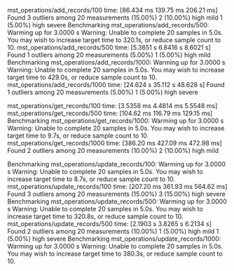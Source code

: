 mst_operations/add_records/100
                        time:   [86.434 ms 139.75 ms 206.21 ms]
Found 3 outliers among 20 measurements (15.00%)
  2 (10.00%) high mild
  1 (5.00%) high severe
Benchmarking mst_operations/add_records/500: Warming up for 3.0000 s
Warning: Unable to complete 20 samples in 5.0s. You may wish to increase target time to 320.1s, or reduce sample count to 10.
mst_operations/add_records/500
                        time:   [5.3651 s 6.8416 s 8.6021 s]
Found 1 outliers among 20 measurements (5.00%)
  1 (5.00%) high mild
Benchmarking mst_operations/add_records/1000: Warming up for 3.0000 s
Warning: Unable to complete 20 samples in 5.0s. You may wish to increase target time to 429.0s, or reduce sample count to 10.
mst_operations/add_records/1000
                        time:   [24.624 s 35.112 s 48.628 s]
Found 1 outliers among 20 measurements (5.00%)
  1 (5.00%) high severe

mst_operations/get_records/100
                        time:   [3.5358 ms 4.4814 ms 5.5548 ms]
mst_operations/get_records/500
                        time:   [104.62 ms 116.79 ms 129.15 ms]
Benchmarking mst_operations/get_records/1000: Warming up for 3.0000 s
Warning: Unable to complete 20 samples in 5.0s. You may wish to increase target time to 9.7s, or reduce sample count to 10.
mst_operations/get_records/1000
                        time:   [386.20 ms 427.09 ms 472.98 ms]
Found 2 outliers among 20 measurements (10.00%)
  2 (10.00%) high mild

Benchmarking mst_operations/update_records/100: Warming up for 3.0000 s
Warning: Unable to complete 20 samples in 5.0s. You may wish to increase target time to 8.7s, or reduce sample count to 10.
mst_operations/update_records/100
                        time:   [207.20 ms 361.93 ms 564.62 ms]
Found 3 outliers among 20 measurements (15.00%)
  3 (15.00%) high severe
Benchmarking mst_operations/update_records/500: Warming up for 3.0000 s
Warning: Unable to complete 20 samples in 5.0s. You may wish to increase target time to 320.8s, or reduce sample count to 10.
mst_operations/update_records/500
                        time:   [2.1903 s 3.8265 s 6.2134 s]
Found 2 outliers among 20 measurements (10.00%)
  1 (5.00%) high mild
  1 (5.00%) high severe
Benchmarking mst_operations/update_records/1000: Warming up for 3.0000 s
Warning: Unable to complete 20 samples in 5.0s. You may wish to increase target time to 380.3s, or reduce sample count to 10.